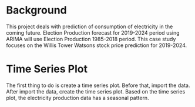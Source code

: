 # Background
This project deals with prediction of consumption of electricity in the coming future. Election Production forecast for 2019-2024 period using ARIMA will use Election Production 1985-2018 period. This case study focuses on the Willis Tower Watsons stock price prediction for 2019-2024.

# Time Series Plot
The first thing to do is create a time series plot. Before that, import the data. After import the data, create the time series plot. Based on the time series plot, the electricity production data has a seasonal pattern.

# 
